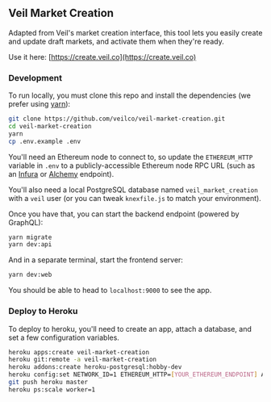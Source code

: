 ## Veil Market Creation

Adapted from Veil's market creation interface, this tool lets you easily create and update draft markets, and activate them when they're ready.

Use it here: [https://create.veil.co](https://create.veil.co)

### Development

To run locally, you must clone this repo and install the dependencies (we prefer using [yarn](https://yarnpkg.com/en/)):

```bash
git clone https://github.com/veilco/veil-market-creation.git
cd veil-market-creation
yarn
cp .env.example .env
```

You'll need an Ethereum node to connect to, so update the `ETHEREUM_HTTP` variable in `.env` to a publicly-accessible Ethereum node RPC URL (such as an [Infura](https://infura.io/) or [Alchemy](https://alchemyapi.io/) endpoint).

You'll also need a local PostgreSQL database named `veil_market_creation` with a `veil` user (or you can tweak `knexfile.js` to match your environment).

Once you have that, you can start the backend endpoint (powered by GraphQL):

```bash
yarn migrate
yarn dev:api
```

And in a separate terminal, start the frontend server:

```bash
yarn dev:web
```

You should be able to head to `localhost:9000` to see the app.

### Deploy to Heroku

To deploy to heroku, you'll need to create an app, attach a database, and set a few configuration variables.

```bash
heroku apps:create veil-market-creation
heroku git:remote -a veil-market-creation
heroku addons:create heroku-postgresql:hobby-dev
heroku config:set NETWORK_ID=1 ETHEREUM_HTTP=[YOUR_ETHEREUM_ENDPOINT] AUGUR_NODE_URL=ws://predictions.market:9001 YARN_PRODUCTION=true
git push heroku master
heroku ps:scale worker=1
```

